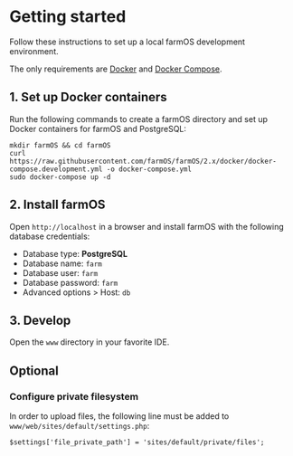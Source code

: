# Getting started

Follow these instructions to set up a local farmOS development environment.

The only requirements are [Docker](https://www.docker.com) and
[Docker Compose](https://docs.docker.com/compose).

## 1. Set up Docker containers

Run the following commands to create a farmOS directory and set up Docker
containers for farmOS and PostgreSQL:

    mkdir farmOS && cd farmOS
    curl https://raw.githubusercontent.com/farmOS/farmOS/2.x/docker/docker-compose.development.yml -o docker-compose.yml
    sudo docker-compose up -d

## 2. Install farmOS

Open `http://localhost` in a browser and install farmOS with the following
database credentials:

- Database type: **PostgreSQL**
- Database name: `farm`
- Database user: `farm`
- Database password: `farm`
- Advanced options > Host: `db`

## 3. Develop

Open the `www` directory in your favorite IDE.

## Optional

### Configure private filesystem

In order to upload files, the following line must be added to
`www/web/sites/default/settings.php`:

    $settings['file_private_path'] = 'sites/default/private/files';
